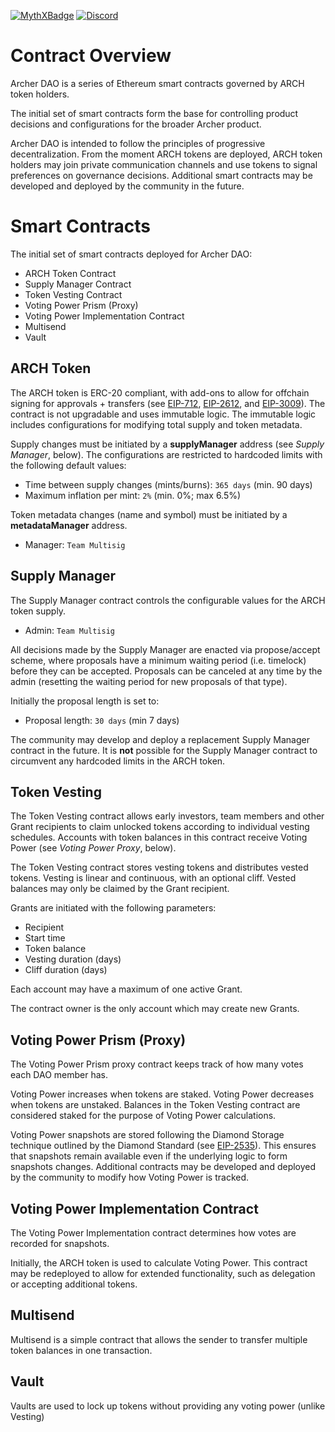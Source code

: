 [![MythXBadge](https://badgen.net/https/api.mythx.io/v1/projects/d39258a9-1656-4b0f-867d-d67d0632c976/badge/data?cache=300&icon=https://raw.githubusercontent.com/ConsenSys/mythx-github-badge/main/logo_white.svg)](https://docs.mythx.io/dashboard/github-badges)
[![Discord](https://img.shields.io/discord/761540124940697600?color=blue&label=Discord&logo=Discord)](https://discord.com/channels/761540124940697600/761540124940697604)

# Contract Overview

Archer DAO is a series of Ethereum smart contracts governed by ARCH token holders.

The initial set of smart contracts form the base for controlling product decisions and configurations for the broader Archer product.

Archer DAO is intended to follow the principles of progressive decentralization. From the moment ARCH tokens are deployed, ARCH token holders may join private communication channels and use tokens to signal preferences on governance decisions. Additional smart contracts may be developed and deployed by the community in the future.


# Smart Contracts

The initial set of smart contracts deployed for Archer DAO:
- ARCH Token Contract
- Supply Manager Contract
- Token Vesting Contract
- Voting Power Prism (Proxy)
- Voting Power Implementation Contract
- Multisend
- Vault


## ARCH Token

The ARCH token is ERC-20 compliant, with add-ons to allow for offchain signing for approvals + transfers (see [EIP-712](https://eips.ethereum.org/EIPS/eip-712), [EIP-2612](https://eips.ethereum.org/EIPS/eip-2612), and [EIP-3009](https://eips.ethereum.org/EIPS/eip-3009)). The contract is not upgradable and uses immutable logic. The immutable logic includes configurations for modifying total supply and token metadata.

Supply changes must be initiated by a **supplyManager** address (see _Supply Manager_, below). The configurations are restricted to hardcoded limits with the following default values:
- Time between supply changes (mints/burns): `365 days` (min. 90 days)
- Maximum inflation per mint: `2%` (min. 0%; max 6.5%)

Token metadata changes (name and symbol) must be initiated by a **metadataManager** address.
- Manager: `Team Multisig`


## Supply Manager

The Supply Manager contract controls the configurable values for the ARCH token supply.
- Admin: `Team Multisig`

All decisions made by the Supply Manager are enacted via propose/accept scheme, where proposals have a minimum waiting period (i.e. timelock) before they can be accepted.  Proposals can be canceled at any time by the admin (resetting the waiting period for new proposals of that type).

Initially the proposal length is set to:
- Proposal length: `30 days` (min 7 days)

The community may develop and deploy a replacement Supply Manager contract in the future. It is **not** possible for the Supply Manager contract to circumvent any hardcoded limits in the ARCH token.


## Token Vesting

The Token Vesting contract allows early investors, team members and other Grant recipients to claim unlocked tokens according to individual vesting schedules. Accounts with token balances in this contract receive Voting Power (see _Voting Power Proxy_, below).

The Token Vesting contract stores vesting tokens and distributes vested tokens. Vesting is linear and continuous, with an optional cliff. Vested balances may only be claimed by the Grant recipient.

Grants are initiated with the following parameters:
- Recipient
- Start time
- Token balance
- Vesting duration (days)
- Cliff duration (days)

Each account may have a maximum of one active Grant.

The contract owner is the only account which may create new Grants.


## Voting Power Prism (Proxy)

The Voting Power Prism proxy contract keeps track of how many votes each DAO member has.

Voting Power increases when tokens are staked. Voting Power decreases when tokens are unstaked. Balances in the Token Vesting contract are considered staked for the purpose of Voting Power calculations.

Voting Power snapshots are stored following the Diamond Storage technique outlined by the Diamond Standard (see [EIP-2535](https://eips.ethereum.org/EIPS/eip-2535)). This ensures that snapshots remain available even if the underlying logic to form snapshots changes. Additional contracts may be developed and deployed by the community to modify how Voting Power is tracked.


## Voting Power Implementation Contract

The Voting Power Implementation contract determines how votes are recorded for snapshots.

Initially, the ARCH token is used to calculate Voting Power. This contract may be redeployed to allow for extended functionality, such as delegation or accepting additional tokens.

## Multisend

Multisend is a simple contract that allows the sender to transfer multiple token balances in one transaction.

## Vault

Vaults are used to lock up tokens without providing any voting power (unlike Vesting)
